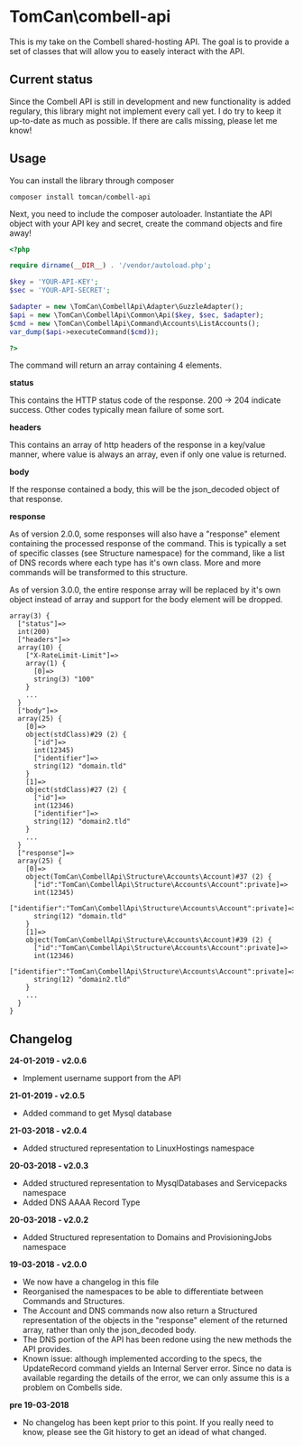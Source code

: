 # TomCan\combell-api
This is my take on the Combell shared-hosting API. The goal is to provide a set of classes that will allow you to easely interact with the API.

## Current status
Since the Combell API is still in development and new functionality is added regulary, this library might not implement every call yet. I do try to keep it up-to-date as much as possible. If there are calls missing, please let me know!

## Usage
You can install the library through composer
```
composer install tomcan/combell-api
```
Next, you need to include the composer autoloader. Instantiate the API object with your API key and secret, create the command objects and fire away!
```php
<?php  

require dirname(__DIR__) . '/vendor/autoload.php';

$key = 'YOUR-API-KEY';  
$sec = 'YOUR-API-SECRET';

$adapter = new \TomCan\CombellApi\Adapter\GuzzleAdapter();  
$api = new \TomCan\CombellApi\Common\Api($key, $sec, $adapter);  
$cmd = new \TomCan\CombellApi\Command\Accounts\ListAccounts();  
var_dump($api->executeCommand($cmd));  

?>
```
The command will return an array containing 4 elements.

**status**

This contains the HTTP status code of the response. 200 -> 204 indicate success. Other codes typically mean failure of some sort.

**headers**

This contains an array of http headers of the response in a key/value manner, where value is always an array, even if only one value is returned.
 
**body**

If the response contained a body, this will be the json_decoded object of that response.

**response**

As of version 2.0.0, some responses will also have a "response" element containing the processed response of the command. This is typically a set of specific classes (see Structure namespace) for the command, like a list of DNS records where each type has it's own class. More and more commands will be transformed to this structure.

As of version 3.0.0, the entire response array will be replaced by it's own object instead of array and support for the body element will be dropped.

```
array(3) {
  ["status"]=>
  int(200)
  ["headers"]=>
  array(10) {
    ["X-RateLimit-Limit"]=>
    array(1) {
      [0]=>
      string(3) "100"
    }
    ...
  }
  ["body"]=>
  array(25) {
    [0]=>
    object(stdClass)#29 (2) {
      ["id"]=>
      int(12345)
      ["identifier"]=>
      string(12) "domain.tld"
    }
    [1]=>
    object(stdClass)#27 (2) {
      ["id"]=>
      int(12346)
      ["identifier"]=>
      string(12) "domain2.tld"
    }
    ...
  }
  ["response"]=>
  array(25) {
    [0]=>
    object(TomCan\CombellApi\Structure\Accounts\Account)#37 (2) {
      ["id":"TomCan\CombellApi\Structure\Accounts\Account":private]=>
      int(12345)
      ["identifier":"TomCan\CombellApi\Structure\Accounts\Account":private]=>
      string(12) "domain.tld"
    }
    [1]=>
    object(TomCan\CombellApi\Structure\Accounts\Account)#39 (2) {
      ["id":"TomCan\CombellApi\Structure\Accounts\Account":private]=>
      int(12346)
      ["identifier":"TomCan\CombellApi\Structure\Accounts\Account":private]=>
      string(12) "domain2.tld"
    }
    ...
  }
}
```

## Changelog

**24-01-2019 - v2.0.6**

- Implement username support from the API

**21-01-2019 - v2.0.5**

- Added command to get Mysql database

**21-03-2018 - v2.0.4**

- Added structured representation to LinuxHostings namespace

**20-03-2018 - v2.0.3**

- Added structured representation to MysqlDatabases and Servicepacks namespace
- Added DNS AAAA Record Type

**20-03-2018 - v2.0.2**

- Added Structured representation to Domains and ProvisioningJobs namespace

**19-03-2018 - v2.0.0**

- We now have a changelog in this file
- Reorganised the namespaces to be able to differentiate between Commands and Structures.
- The Account and DNS commands now also return a Structured representation of the objects in the "response" element of the returned array, rather than only the json_decoded body.
- The DNS portion of the API has been redone using the new methods the API provides.
- Known issue: although implemented according to the specs, the UpdateRecord command yields an Internal Server error. Since no data is available regarding the details of the error, we can only assume this is a problem on Combells side.

**pre 19-03-2018**

- No changelog has been kept prior to this point. If you really need to know, please see the Git history to get an idead of what changed.
